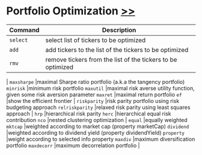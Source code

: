# Portfolio Optimization [>>](https://gamestonkterminal.github.io/GamestonkTerminal/portfolio/portfolio_optimization/)

Command|Description
------ | ------------
`select`        |select list of tickers to be optimized
`add`           |add tickers to the list of the tickers to be optimized
`rmv`           |remove tickers from the list of the tickers to be optimized
|
`maxsharpe`     |maximal Sharpe ratio portfolio (a.k.a the tangency portfolio)
`minrisk`       |minimum risk portfolio
`maxutil`       |maximal risk averse utility function, given some risk aversion parameter
`maxret`        |maximal return portfolio
`ef`            |show the efficient frontier
|
`riskparity`    |risk parity portfolio using risk budgeting approach
`relriskparity` |relaxed risk parity using least squares approach
|
`hrp`           |hierarchical risk parity
`herc`          |hierarchical equal risk contribution
`nco`	        |nested clustering optimization
|
`equal`         |equally weighted
`mktcap`        |weighted according to market cap (property marketCap)
`dividend`      |weighted according to dividend yield (property dividendYield)
`property`      |weight according to selected info property
`maxdiv`        |maximum diversification portfolio
`maxdecorr`     |maximum decorrelation portfolio
|
